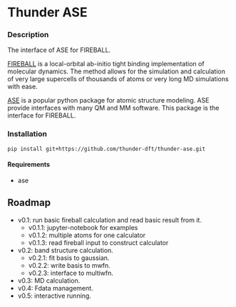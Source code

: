 # Thunder ASE

### Description
The interface of ASE for FIREBALL.  

[FIREBALL](https://sites.google.com/site/fireballofficialsite/) is a local-orbital ab-initio tight binding implementation of  molecular dynamics. The method allows for the simulation and calculation of very large supercells of thousands of atoms or very long MD  simulations with ease.

[ASE](https://wiki.fysik.dtu.dk/ase/index.html) is a popular python package for atomic structure modeling. ASE provide interfaces with many QM and MM software. This package is the interface for FIREBALL. 

### Installation

`pip install git+https://github.com/thunder-dft/thunder-ase.git`

#### Requirements
* ase

## Roadmap

* v0.1: run basic fireball calculation and read basic result from it.
  * v0.1.1: jupyter-notebook for examples
  * v0.1.2: multiple atoms for one calculator
  * v0.1.3: read fireball input to construct calculator
* v0.2: band structure calculation.
  * v0.2.1: fit basis to gaussian.
  * v0.2.2: write basis to mwfn.
  * v0.2.3: interface to multiwfn.
* v0.3: MD calculation.
* v0.4: Fdata management.
* v0.5: interactive running.